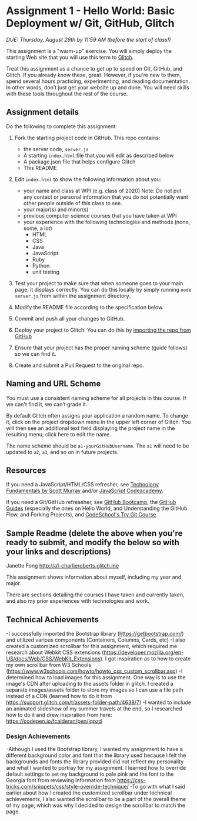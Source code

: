 Assignment 1 - Hello World: Basic Deployment w/ Git, GitHub, Glitch
===

*DUE: Thursday, August 29th by 11:59 AM (before the start of class!)*  

This assignment is a "warm-up" exercise. 
You will simply deploy the starting Web site that you will use this term to [Glitch](http://www.glitch.com/). 

Treat this assignment as a chance to get up to speed on Git, GitHub, and Glitch. 
If you already know these, great. 
However, if you're new to them, spend several hours practicing, experimenting, and reading documentation. 
In other words, don't just get your website up and done. You will need skills with these tools throughout the rest of the course.

Assignment details
---

Do the following to complete this assignment:

1. Fork the starting project code in GitHub. This repo contains:
    * the server code, `server.js`
    * A starting `index.html` file that you will edit as described below
    * A package.json file that helps configure Glitch
    * This README
2. Edit `index.html` to show the following information about you:
    * your name and class at WPI (e.g. class of 2020) Note: Do not put any contact or personal information that you do not potentially want other people outside of this class to see.
    * your major(s) and minor(s)
    * previous computer science courses that you have taken at WPI
    * your experience with the following technologies and methods (none, some, a lot)
        * HTML
        * CSS
        * Java
        * JavaScript
        * Ruby
        * Python
        * unit testing
3. Test your project to make sure that when someone goes to your main page, it displays correctly. You can do this locally by simply running `node server.js` from within the assignment directory.

4. Modify the README file according to the specification below.
5. Commit and push all your changes to GitHub. 
6. Deploy your project to Glitch. You can do this by [importing the repo from GitHub](https://medium.com/glitch/import-code-from-anywhere-83fb60ea4875)
7. Ensure that your project has the proper naming scheme (guide follows) so we can find it.
8. Create and submit a Pull Request to the original repo.

Naming and URL Scheme
---

You must use a consistent naming scheme for all projects in this course.
If we can't find it, we can't grade it.

By default Glitch often assigns your application a random name. To change it, click on the project dropdown menu in the upper left corner of Glitch. You will then see an additional text field displaying the project name in the resulting menu; click here to edit the name.

The name scheme should be `a1-yourGitHubUsername`.
The `a1` will need to be updated to `a2`, `a3`, and so on in future projects.

Resources
---

If you need a JavaScript/HTML/CSS refresher, see [Technology Fundamentals by Scott Murray](http://chimera.labs.oreilly.com/books/1230000000345/ch03.html#_html) and/or [JavaScript Codeacademy](https://www.codecademy.com/en/tracks/javascript).

If you need a Git/GitHub refreseher, see [GitHub Bootcamp](https://help.github.com/categories/bootcamp/), the [GitHub Guides](https://guides.github.com/) (especially the ones on Hello World, and Understanding the GitHub Flow, and Forking Projects), and [CodeSchool's Try Git Course](https://www.codeschool.com/courses/try-git).

Sample Readme (delete the above when you're ready to submit, and modify the below so with your links and descriptions)
---

Janette Fong
http://a1-charlieroberts.glitch.me

This assignment shows information about myself, including my year and major.

There are sections detailing the courses I have taken and currently taken, and also my prior experiences with technologies and work.

## Technical Achievements

-I successfully imported the Bootstrap library (https://getbootstrap.com/) and utilized various components (Containers, Columns, Cards, etc)
-I also created a customized scrollbar for this assignment, which required me research about Webkit CSS extensions (https://developer.mozilla.org/en-US/docs/Web/CSS/WebKit_Extensions).
I got inspiration as to how to create my own scrollbar from W3 Schools (https://www.w3schools.com/howto/howto_css_custom_scrollbar.asp)
-I determined how to load images for this assignment.  One way is to use the image's CDN after uploading to the assets folder in glitch.
I created a separate images/assets folder to store my images so I can use a file path instead of a CDN (learned how to do it from https://support.glitch.com/t/assets-folder-path/4638/7)
-I wanted to include an animated slideshow of my summer travels at the end, so I researched how to do it and drew inspiration from here: https://codepen.io/fcalderan/pen/jqpzd


### Design Achievements
-Although I used the Bootstrap library, I wanted my assignment to have a different background color and font that the library used because I felt the backgrounds and fonts the library provided did not reflect my personality and what I wanted to portray for my assignment.
I learned how to override default settings to set my background to pale pink and the font to the Georgia font from reviewing information from https://css-tricks.com/snippets/css/style-override-technique/
-To go with what I said earlier about how I created the customized scrollbar under technical achievements, I also wanted the scrollbar to be a part of the overall theme of my page, which was why I decided to design the scrollbar to match the page.



